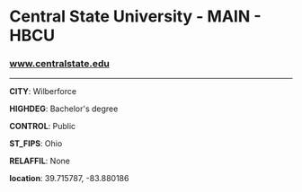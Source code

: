 # Central State University - MAIN - HBCU
### www.centralstate.edu
---
**CITY**: Wilberforce

**HIGHDEG**: Bachelor's degree

**CONTROL**: Public

**ST_FIPS**: Ohio

**RELAFFIL**: None

**location**: 39.715787, -83.880186